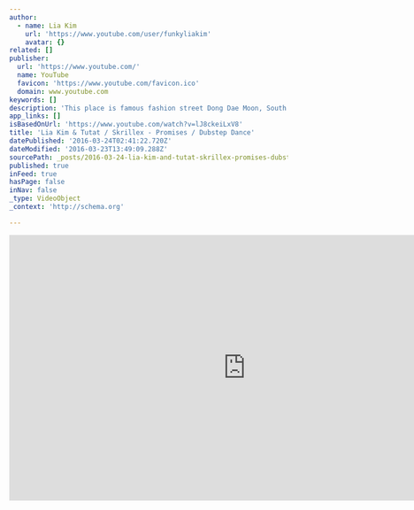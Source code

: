 ```yaml
---
author:
  - name: Lia Kim
    url: 'https://www.youtube.com/user/funkyliakim'
    avatar: {}
related: []
publisher:
  url: 'https://www.youtube.com/'
  name: YouTube
  favicon: 'https://www.youtube.com/favicon.ico'
  domain: www.youtube.com
keywords: []
description: 'This place is famous fashion street Dong Dae Moon, South Korea. Freestyle dance on dubstep music, performed by Lia Kim & Tutat.'
app_links: []
isBasedOnUrl: 'https://www.youtube.com/watch?v=lJ8ckeiLxV8'
title: 'Lia Kim & Tutat / Skrillex - Promises / Dubstep Dance'
datePublished: '2016-03-24T02:41:22.720Z'
dateModified: '2016-03-23T13:49:09.288Z'
sourcePath: _posts/2016-03-24-lia-kim-and-tutat-skrillex-promises-dubstep-dance.md
published: true
inFeed: true
hasPage: false
inNav: false
_type: VideoObject
_context: 'http://schema.org'

---
```

<iframe src="https://cdn.embedly.com/widgets/media.html?src=https%3A%2F%2Fwww.youtube.com%2Fembed%2FlJ8ckeiLxV8%3Ffeature%3Doembed&amp;url=https%3A%2F%2Fwww.youtube.com%2Fwatch%3Fv%3DlJ8ckeiLxV8&amp;image=https%3A%2F%2Fi.ytimg.com%2Fvi%2FlJ8ckeiLxV8%2Fhqdefault.jpg&amp;key=b7d04c9b404c499eba89ee7072e1c4f7&amp;type=text%2Fhtml&amp;schema=youtube" width="854" height="480" scrolling="no" frameborder="0" allowfullscreen="allowfullscreen" style=""></iframe>